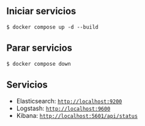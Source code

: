 
## Iniciar servicios

```
$ docker compose up -d --build
```
## Parar servicios
```
$ docker compose down
```
## Servicios

* Elasticsearch: [`http://localhost:9200`](http://localhost:9200)
* Logstash: [`http://localhost:9600`](http://localhost:9600)
* Kibana: [`http://localhost:5601/api/status`](http://localhost:5601/api/status)